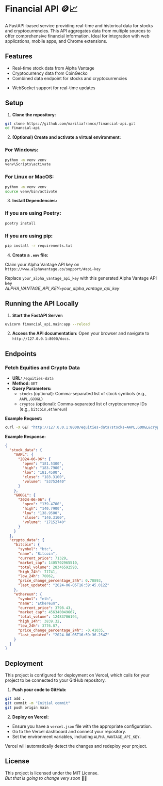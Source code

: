 # Financial API 🪙📈

A FastAPI-based service providing real-time and historical data for stocks and cryptocurrencies. This API aggregates data from multiple sources to offer comprehensive financial information. Ideal for integration with web applications, mobile apps, and Chrome extensions.

## Features

- Real-time stock data from Alpha Vantage
- Cryptocurrency data from CoinGecko
- Combined data endpoint for stocks and cryptocurrencies
<!-- - Rate limiting to manage API usage -->
- WebSocket support for real-time updates

## Setup

1. **Clone the repository:**

```bash
git clone https://github.com/mariliafranco/financial-api.git
cd financial-api
```

2. **(Optional) Create and activate a virtual environment:**

### For Windows:

```bash
python -m venv venv
venv\Scripts\activate
```

### For Linux or MacOS:

```bash
python -m venv venv
source venv/bin/activate
```

3. **Install Dependencies:**

### If you are using Poetry:

```bash
poetry install
```

### If you are using pip:

```bash
pip install -r requirements.txt
```

4. **Create a `.env` file:**

Claim your Alpha Vantage API key on `https://www.alphavantage.co/support/#api-key`

Replace `your_alpha_vantage_api_key` with this generated Alpha Vantage API key  
_ALPHA_VANTAGE_API_KEY=your_alpha_vantage_api_key_

## Running the API Locally

1. **Start the FastAPI Server:**

```bash
uvicorn financial_api.main:app --reload
```

2. **Access the API documentation:**
   Open your browser and navigate to `http://127.0.0.1:8000/docs`.

## Endpoints

### Fetch Equities and Crypto Data

- **URL:** `/equities-data`
- **Method:** `GET`
- **Query Parameters:**
  - `stocks` (optional): Comma-separated list of stock symbols (e.g., `AAPL,GOOGL`)
  - `cryptos` (optional): Comma-separated list of cryptocurrency IDs (e.g., `bitcoin,ethereum`)

**Example Request:**

```bash
curl -X GET "http://127.0.0.1:8000/equities-data?stocks=AAPL,GOOGL&cryptos=bitcoin,ethereum"
```

**Example Response:**

```json
{
  "stock_data": {
    "AAPL": {
      "2024-06-06": {
        "open": "181.5300",
        "high": "183.7900",
        "low": "181.4500",
        "close": "183.3100",
        "volume": "53752440"
      }
    },
    "GOOGL": {
      "2024-06-06": {
        "open": "139.4700",
        "high": "140.7900",
        "low": "138.9500",
        "close": "140.3100",
        "volume": "17152740"
      }
    }
  },
  "crypto_data": {
    "bitcoin": {
      "symbol": "btc",
      "name": "Bitcoin",
      "current_price": 71329,
      "market_cap": 1405702965510,
      "total_volume": 28346592593,
      "high_24h": 71741,
      "low_24h": 70062,
      "price_change_percentage_24h": 0.78893,
      "last_updated": "2024-06-05T16:59:45.012Z"
    },
    "ethereum": {
      "symbol": "eth",
      "name": "Ethereum",
      "current_price": 3798.43,
      "market_cap": 456340049667,
      "total_volume": 12483706194,
      "high_24h": 3839.32,
      "low_24h": 3776.87,
      "price_change_percentage_24h": -0.41035,
      "last_updated": "2024-06-05T16:59:36.254Z"
    }
  }
}
```

## Deployment

This project is configured for deployment on Vercel, which calls for your project to be connected to your GitHub repository.

1. **Push your code to GitHub:**

```bash
git add .
git commit -m "Initial commit"
git push origin main
```

2. **Deploy on Vercel:**

- Ensure you have a `vercel.json` file with the appropriate configuration.
- Go to the Vercel dashboard and connect your repository.
- Set the environment variables, including `ALPHA_VANTAGE_API_KEY`.

Vercel will automatically detect the changes and redeploy your project.

## License

This project is licensed under the MIT License.  
_But that is going to change very soon_ 💅🏻
